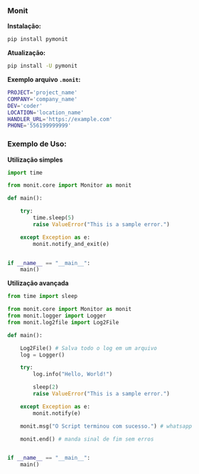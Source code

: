 ### Monit

**Instalação:**
```bash
pip install pymonit
```
**Atualização:**
```bash
pip install -U pymonit
```
**Exemplo arquivo `.monit`:**
```bash
PROJECT='project_name'
COMPANY='company_name'
DEV='coder'
LOCATION='location_name'
HANDLER_URL='https://example.com'
PHONE='556199999999'
```
### Exemplo de Uso:

**Utilização simples**
```python
import time

from monit.core import Monitor as monit

def main():

    try:
        time.sleep(5)
        raise ValueError("This is a sample error.")

    except Exception as e:
        monit.notify_and_exit(e)


if __name__ == "__main__":
    main()
```

**Utilização avançada**

```Python
from time import sleep

from monit.core import Monitor as monit
from monit.logger import Logger
from monit.log2file import Log2File

def main():

    Log2File() # Salva todo o log em um arquivo
    log = Logger()

    try:
        log.info("Hello, World!")

        sleep(2)
        raise ValueError("This is a sample error.")

    except Exception as e:
        monit.notify(e)

    monit.msg("O Script terminou com sucesso.") # whatsapp

    monit.end() # manda sinal de fim sem erros


if __name__ == "__main__":
    main()
```

